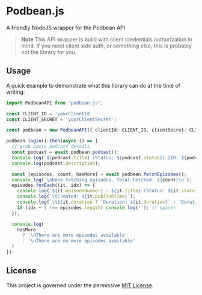 # Podbean.js
A friendly NodeJS wrapper for the Podbean API

> **Note**
> This API wrapper is build with client credentials authorization in mind. If
> you need client side auth, or something else, this is probably not the library
> for you. 

## Usage
A quick example to demonstrate what this library can do at the time of writing:

```ts
import PodbeanAPI from "podbean.js";

const CLIENT_ID = 'yourClientId'
const CLIENT_SECRET = 'yourClientSecret';

const podbean = new PodbeanAPI({ clientId: CLIENT_ID, clientSecret: CLIENT_SECRET });

podbean.login().then(async () => {
  // grab basic podcast details
  const podcast = await podbean.podcast();
  console.log(`${podcast.title} (Status: ${podcast.status}) [ID: ${podcast.id}]`)
  console.log(podcast.description);

  const [episodes, count, hasMore] = await podbean.fetchEpisodes();
  console.log(`\nDone fetching episodes. Total Fetched: ${count}\n`);
  episodes.forEach((it, idx) => {
    console.log(`${it.episodeNumber} - ${it.title} (Status: ${it.status}) [ID: ${it.id}]`);
    console.log(`\tCreated: ${it.publishTime}`);
    console.log(`\t${it.duration ? `Duration: ${it.duration}` : 'Duration: 00:00 (No file)'}`);
    if (idx + 1 !== episodes.length) console.log(''); // spacer
  });

  console.log(
    hasMore 
      ? '\nThere are more episodes available'
      : '\nThere are no more episodes available'
  )
});
```

## License
This project is governed under the permissive [MIT License](LICENSE).